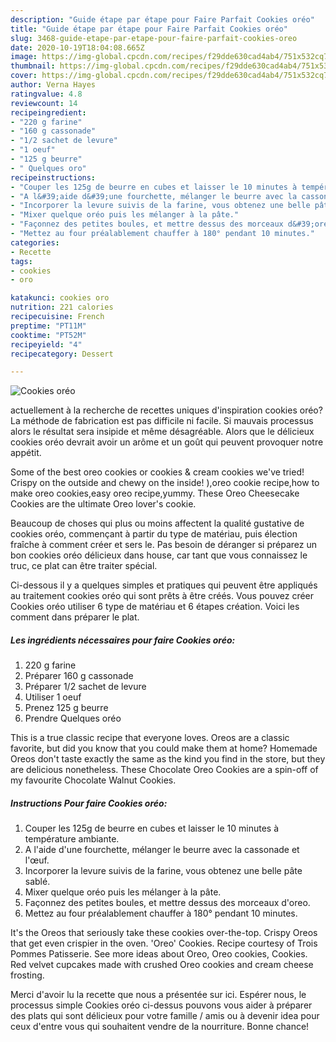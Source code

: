 ```yaml
---
description: "Guide étape par étape pour Faire Parfait Cookies oréo"
title: "Guide étape par étape pour Faire Parfait Cookies oréo"
slug: 3468-guide-etape-par-etape-pour-faire-parfait-cookies-oreo
date: 2020-10-19T18:04:08.665Z
image: https://img-global.cpcdn.com/recipes/f29dde630cad4ab4/751x532cq70/cookies-oreo-photo-principale-de-la-recette.jpg
thumbnail: https://img-global.cpcdn.com/recipes/f29dde630cad4ab4/751x532cq70/cookies-oreo-photo-principale-de-la-recette.jpg
cover: https://img-global.cpcdn.com/recipes/f29dde630cad4ab4/751x532cq70/cookies-oreo-photo-principale-de-la-recette.jpg
author: Verna Hayes
ratingvalue: 4.8
reviewcount: 14
recipeingredient:
- "220 g farine"
- "160 g cassonade"
- "1/2 sachet de levure"
- "1 oeuf"
- "125 g beurre"
- " Quelques oro"
recipeinstructions:
- "Couper les 125g de beurre en cubes et laisser le 10 minutes à température ambiante."
- "A l&#39;aide d&#39;une fourchette, mélanger le beurre avec la cassonade et l&#39;œuf."
- "Incorporer la levure suivis de la farine, vous obtenez une belle pâte sablé."
- "Mixer quelque oréo puis les mélanger à la pâte."
- "Façonnez des petites boules, et mettre dessus des morceaux d&#39;oreo."
- "Mettez au four préalablement chauffer à 180° pendant 10 minutes."
categories:
- Recette
tags:
- cookies
- oro

katakunci: cookies oro 
nutrition: 221 calories
recipecuisine: French
preptime: "PT11M"
cooktime: "PT52M"
recipeyield: "4"
recipecategory: Dessert

---
```



![Cookies oréo](https://img-global.cpcdn.com/recipes/f29dde630cad4ab4/751x532cq70/cookies-oreo-photo-principale-de-la-recette.jpg)

actuellement à la recherche de recettes uniques d'inspiration cookies oréo? La méthode de fabrication est pas difficile ni facile. Si mauvais processus alors le résultat sera insipide et même désagréable. Alors que le délicieux cookies oréo devrait avoir un arôme et un goût qui peuvent provoquer notre appétit.

Some of the best oreo cookies or cookies &amp; cream cookies we&#39;ve tried! Crispy on the outside and chewy on the inside! ),oreo cookie recipe,how to make oreo cookies,easy oreo recipe,yummy. These Oreo Cheesecake Cookies are the ultimate Oreo lover&#39;s cookie.

Beaucoup de choses qui plus ou moins affectent la qualité gustative de cookies oréo, commençant à partir du type de matériau, puis élection fraîche à comment créer et sers le. Pas besoin de déranger si préparez un bon cookies oréo délicieux dans house, car tant que vous connaissez le truc, ce plat can être traiter spécial.


Ci-dessous il y a quelques simples et pratiques qui peuvent être appliqués au traitement cookies oréo qui sont prêts à être créés. Vous pouvez créer Cookies oréo utiliser 6 type de matériau et 6 étapes création. Voici les comment dans préparer le plat.

<!--inarticleads1-->

##### Les ingrédients nécessaires pour faire Cookies oréo:

1.  220 g farine
1. Préparer 160 g cassonade
1. Préparer 1/2 sachet de levure
1. Utiliser 1 oeuf
1. Prenez 125 g beurre
1. Prendre  Quelques oréo


This is a true classic recipe that everyone loves. Oreos are a classic favorite, but did you know that you could make them at home? Homemade Oreos don&#39;t taste exactly the same as the kind you find in the store, but they are delicious nonetheless. These Chocolate Oreo Cookies are a spin-off of my favourite Chocolate Walnut Cookies. 

<!--inarticleads2-->

##### Instructions Pour faire Cookies oréo:

1. Couper les 125g de beurre en cubes et laisser le 10 minutes à température ambiante.
1. A l&#39;aide d&#39;une fourchette, mélanger le beurre avec la cassonade et l&#39;œuf.
1. Incorporer la levure suivis de la farine, vous obtenez une belle pâte sablé.
1. Mixer quelque oréo puis les mélanger à la pâte.
1. Façonnez des petites boules, et mettre dessus des morceaux d&#39;oreo.
1. Mettez au four préalablement chauffer à 180° pendant 10 minutes.


It&#39;s the Oreos that seriously take these cookies over-the-top. Crispy Oreos that get even crispier in the oven. &#39;Oreo&#39; Cookies. Recipe courtesy of Trois Pommes Patisserie. See more ideas about Oreo, Oreo cookies, Cookies. Red velvet cupcakes made with crushed Oreo cookies and cream cheese frosting. 


Merci d'avoir lu la recette que nous a présentée sur ici. Espérer nous, le processus simple Cookies oréo ci-dessus pouvons vous aider à préparer des plats qui sont délicieux pour votre famille / amis ou à devenir idea pour ceux d'entre vous qui souhaitent vendre de la nourriture. Bonne chance!
